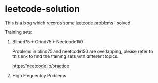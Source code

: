# leetcode-solution

This is a blog which records some leetcode problems I solved.

Training sets:

1. Blined75 + Grind75 + Neetcode150

   Problems in blind75 and neetcode150 are overlapping, please refer to this link to find the training sets with different topics.

   https://neetcode.io/practice

2. High Frequentcy Problems
